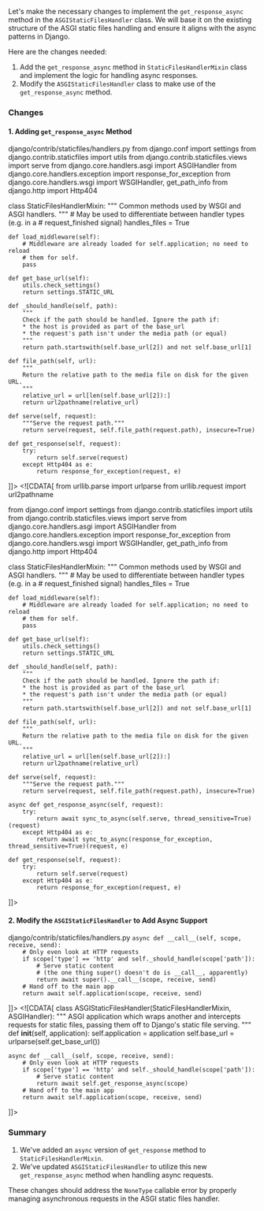 Let's make the necessary changes to implement the `get_response_async` method in the `ASGIStaticFilesHandler` class. We will base it on the existing structure of the ASGI static files handling and ensure it aligns with the async patterns in Django.

Here are the changes needed:

1. Add the `get_response_async` method in `StaticFilesHandlerMixin` class and implement the logic for handling async responses.
2. Modify the `ASGIStaticFilesHandler` class to make use of the `get_response_async` method.

### Changes

#### 1. Adding `get_response_async` Method

<change>
<file change-number-for-this-file="1">django/contrib/staticfiles/handlers.py</file>
<original line-count="55" no-ellipsis="true"><![CDATA[
from urllib.parse import urlparse
from urllib.request import url2pathname

from django.conf import settings
from django.contrib.staticfiles import utils
from django.contrib.staticfiles.views import serve
from django.core.handlers.asgi import ASGIHandler
from django.core.handlers.exception import response_for_exception
from django.core.handlers.wsgi import WSGIHandler, get_path_info
from django.http import Http404


class StaticFilesHandlerMixin:
    """
    Common methods used by WSGI and ASGI handlers.
    """
    # May be used to differentiate between handler types (e.g. in a
    # request_finished signal)
    handles_files = True

    def load_middleware(self):
        # Middleware are already loaded for self.application; no need to reload
        # them for self.
        pass

    def get_base_url(self):
        utils.check_settings()
        return settings.STATIC_URL

    def _should_handle(self, path):
        """
        Check if the path should be handled. Ignore the path if:
        * the host is provided as part of the base_url
        * the request's path isn't under the media path (or equal)
        """
        return path.startswith(self.base_url[2]) and not self.base_url[1]

    def file_path(self, url):
        """
        Return the relative path to the media file on disk for the given URL.
        """
        relative_url = url[len(self.base_url[2]):]
        return url2pathname(relative_url)

    def serve(self, request):
        """Serve the request path."""
        return serve(request, self.file_path(request.path), insecure=True)

    def get_response(self, request):
        try:
            return self.serve(request)
        except Http404 as e:
            return response_for_exception(request, e)
]]></original>
<modified no-ellipsis="true"><![CDATA[
from urllib.parse import urlparse
from urllib.request import url2pathname

from django.conf import settings
from django.contrib.staticfiles import utils
from django.contrib.staticfiles.views import serve
from django.core.handlers.asgi import ASGIHandler
from django.core.handlers.exception import response_for_exception
from django.core.handlers.wsgi import WSGIHandler, get_path_info
from django.http import Http404


class StaticFilesHandlerMixin:
    """
    Common methods used by WSGI and ASGI handlers.
    """
    # May be used to differentiate between handler types (e.g. in a
    # request_finished signal)
    handles_files = True

    def load_middleware(self):
        # Middleware are already loaded for self.application; no need to reload
        # them for self.
        pass

    def get_base_url(self):
        utils.check_settings()
        return settings.STATIC_URL

    def _should_handle(self, path):
        """
        Check if the path should be handled. Ignore the path if:
        * the host is provided as part of the base_url
        * the request's path isn't under the media path (or equal)
        """
        return path.startswith(self.base_url[2]) and not self.base_url[1]

    def file_path(self, url):
        """
        Return the relative path to the media file on disk for the given URL.
        """
        relative_url = url[len(self.base_url[2]):]
        return url2pathname(relative_url)

    def serve(self, request):
        """Serve the request path."""
        return serve(request, self.file_path(request.path), insecure=True)

    async def get_response_async(self, request):
        try:
            return await sync_to_async(self.serve, thread_sensitive=True)(request)
        except Http404 as e:
            return await sync_to_async(response_for_exception, thread_sensitive=True)(request, e)

    def get_response(self, request):
        try:
            return self.serve(request)
        except Http404 as e:
            return response_for_exception(request, e)
]]></modified>
</change>

#### 2. Modify the `ASGIStaticFilesHandler` to Add Async Support

<change>
<file change-number-for-this-file="2">django/contrib/staticfiles/handlers.py</file>
<original line-count="29" no-ellipsis="true"><![CDATA[
class ASGIStaticFilesHandler(StaticFilesHandlerMixin, ASGIHandler):
    """
    ASGI application which wraps another and intercepts requests for static
    files, passing them off to Django's static file serving.
    """
    def __init__(self, application):
        self.application = application
        self.base_url = urlparse(self.get_base_url())

    async def __call__(self, scope, receive, send):
        # Only even look at HTTP requests
        if scope['type'] == 'http' and self._should_handle(scope['path']):
            # Serve static content
            # (the one thing super() doesn't do is __call__, apparently)
            return await super().__call__(scope, receive, send)
        # Hand off to the main app
        return await self.application(scope, receive, send)
]]></original>
<modified no-ellipsis="true"><![CDATA[
class ASGIStaticFilesHandler(StaticFilesHandlerMixin, ASGIHandler):
    """
    ASGI application which wraps another and intercepts requests for static
    files, passing them off to Django's static file serving.
    """
    def __init__(self, application):
        self.application = application
        self.base_url = urlparse(self.get_base_url())

    async def __call__(self, scope, receive, send):
        # Only even look at HTTP requests
        if scope['type'] == 'http' and self._should_handle(scope['path']):
            # Serve static content
            return await self.get_response_async(scope)
        # Hand off to the main app
        return await self.application(scope, receive, send)
]]></modified>
</change>

### Summary

1. We've added an `async` version of `get_response` method to `StaticFilesHandlerMixin`.
2. We've updated `ASGIStaticFilesHandler` to utilize this new `get_response_async` method when handling async requests.

These changes should address the `NoneType` callable error by properly managing asynchronous requests in the ASGI static files handler.